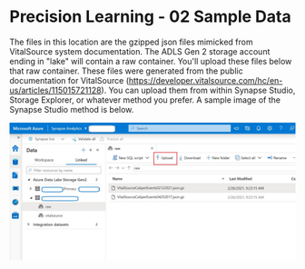 # Precision Learning - 02 Sample Data

The files in this location are the gzipped json files mimicked from VitalSource system documentation.  The ADLS Gen 2 storage account ending in "lake" will contain a raw container.  You'll upload these files below that raw container.  These files were generated from the public documentation for VitalSource (https://developer.vitalsource.com/hc/en-us/articles/115015721128).  You can upload them from within Synapse Studio, Storage Explorer, or whatever method you prefer.  A sample image of the Synapse Studio method is below.  

![alt text](https://github.com/hfoley/EDU/blob/master/images/UploadFiles.jpg?raw=true)




	
	

